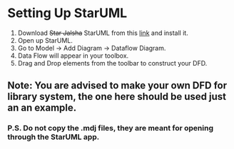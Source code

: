 # Setting Up StarUML

1. Download <s>Star Jalsha</s> StarUML from this [link](https://staruml.io/) and install it.
2. Open up StarUML.
3. Go to Model -> Add Diagram -> Dataflow Diagram.
4. Data Flow will appear in your toolbox.
5. Drag and Drop elements from the toolbar to construct your DFD.

## Note: You are advised to make your own DFD for library system, the one here should be used just an an example.

### P.S. Do not copy the .mdj files, they are meant for opening through the StarUML app.

